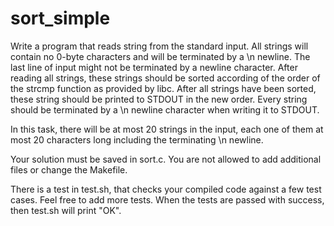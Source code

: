 # sort_simple

Write a program that reads string from the standard input. All strings will contain no 0-byte characters and will be terminated by a \n newline. The last line of input might not be terminated by a newline character. After reading all strings, these strings should be sorted according of the order of the strcmp function as provided by libc. After all strings have been sorted, these string should be printed to STDOUT in the new order. Every string should be terminated by a \n newline character when writing it to STDOUT.

In this task, there will be at most 20 strings in the input, each one of them at most 20 characters long including the terminating \n newline.

Your solution must be saved in sort.c. You are not allowed to add additional files or change the Makefile.

There is a test in test.sh, that checks your compiled code against a few test cases. Feel free to add more tests. When the tests are passed with success, then test.sh will print "OK".